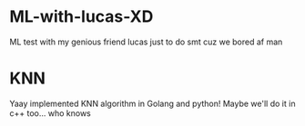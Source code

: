 # ML-with-lucas-XD
ML test with my genious friend lucas just to do smt cuz we bored af man

# KNN

Yaay implemented KNN algorithm in Golang and python! Maybe we'll do it in c++ too... who knows
